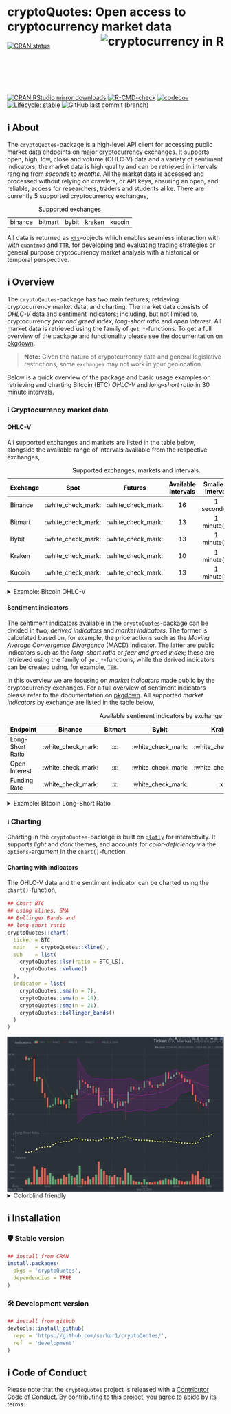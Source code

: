 
<!-- README.md is generated from README.Rmd. Please edit that file -->

# cryptoQuotes: Open access to cryptocurrency market data <a href="https://serkor1.github.io/cryptoQuotes/"><img src="man/figures/logo.png" align="right" height="139" alt="cryptocurrency in R"/></a>

<!-- badges: start -->

[![CRAN
status](https://www.r-pkg.org/badges/version/cryptoQuotes)](https://CRAN.R-project.org/package=cryptoQuotes)
[![CRAN RStudio mirror
downloads](https://cranlogs.r-pkg.org/badges/last-month/cryptoQuotes?color=blue)](https://r-pkg.org/pkg/cryptoQuotes)
[![R-CMD-check](https://github.com/serkor1/cryptoQuotes/actions/workflows/R-CMD-check.yaml/badge.svg)](https://github.com/serkor1/cryptoQuotes/actions/workflows/R-CMD-check.yaml)
[![codecov](https://codecov.io/gh/serkor1/cryptoQuotes/graph/badge.svg?token=D7NF1BPVL5)](https://codecov.io/gh/serkor1/cryptoQuotes)
[![Lifecycle:
stable](https://img.shields.io/badge/lifecycle-stable-brightgreen.svg)](https://lifecycle.r-lib.org/articles/stages.html#stable)
![GitHub last commit
(branch)](https://img.shields.io/github/last-commit/serkor1/cryptoQuotes/development)
<!-- badges: end -->

## :information_source: About

The `cryptoQuotes`-package is a high-level API client for accessing
public market data endpoints on major cryptocurrency exchanges. It
supports open, high, low, close and volume (OHLC-V) data and a variety
of sentiment indicators; the market data is high quality and can be
retrieved in intervals ranging from *seconds* to *months*. All the
market data is accessed and processed without relying on crawlers, or
API keys, ensuring an open, and reliable, access for researchers,
traders and students alike. There are currently 5 supported
cryptocurrency exchanges,

<div align="center">

<table style="width:100%; color: black; margin-left: auto; margin-right: auto;" class="table">
<caption>
Supported exchanges
</caption>
<tbody>
<tr>
<td style="text-align:center;">
binance
</td>
<td style="text-align:center;">
bitmart
</td>
<td style="text-align:center;">
bybit
</td>
<td style="text-align:center;">
kraken
</td>
<td style="text-align:center;">
kucoin
</td>
</tr>
</tbody>
</table>

</div>

All data is returned as
[`xts`](https://github.com/joshuaulrich/xts)-objects which enables
seamless interaction with with
[`quantmod`](https://github.com/joshuaulrich/quantmod) and
[`TTR`](https://github.com/joshuaulrich/TTR), for developing and
evaluating trading strategies or general purpose cryptocurrency market
analysis with a historical or temporal perspective.

## :information_source: Overview

The `cryptoQuotes`-package has *two* main features; retrieving
cryptocurrency market data, and charting. The market data consists of
*OHLC-V* data and sentiment indicators; including, but not limited to,
cryptocurrency *fear and greed index*, *long-short ratio* and *open
interest*. All market data is retrieved using the family of
`get_*`-functions. To get a full overview of the package and
functionality please see the documentation on
[pkgdown](https://serkor1.github.io/cryptoQuotes/).

> **Note:** Given the nature of crypotcurrency data and general
> legislative restrictions, some `exchanges` may not work in your
> geolocation.

Below is a quick overview of the package and basic usage examples on
retrieving and charting Bitcoin (BTC) *OHLC-V* and *long-short ratio* in
30 minute intervals.

### :information_source: Cryptocurrency market data

#### OHLC-V

All supported exchanges and markets are listed in the table below,
alongside the available range of intervals available from the respective
exchanges,

<div align="center">

<table style="width:100%; color: black; margin-left: auto; margin-right: auto;" class="table">
<caption>
Supported exchanges, markets and intervals.
</caption>
<thead>
<tr>
<th style="text-align:left;">
Exchange
</th>
<th style="text-align:center;">
Spot
</th>
<th style="text-align:center;">
Futures
</th>
<th style="text-align:center;">
Available Intervals
</th>
<th style="text-align:center;">
Smallest Interval
</th>
<th style="text-align:center;">
Biggest Interval
</th>
</tr>
</thead>
<tbody>
<tr>
<td style="text-align:left;">
Binance
</td>
<td style="text-align:center;">
:white_check_mark:
</td>
<td style="text-align:center;">
:white_check_mark:
</td>
<td style="text-align:center;">
16
</td>
<td style="text-align:center;">
1 second(s)
</td>
<td style="text-align:center;">
1 month(s)
</td>
</tr>
<tr>
<td style="text-align:left;">
Bitmart
</td>
<td style="text-align:center;">
:white_check_mark:
</td>
<td style="text-align:center;">
:white_check_mark:
</td>
<td style="text-align:center;">
13
</td>
<td style="text-align:center;">
1 minute(s)
</td>
<td style="text-align:center;">
1 week(s)
</td>
</tr>
<tr>
<td style="text-align:left;">
Bybit
</td>
<td style="text-align:center;">
:white_check_mark:
</td>
<td style="text-align:center;">
:white_check_mark:
</td>
<td style="text-align:center;">
13
</td>
<td style="text-align:center;">
1 minute(s)
</td>
<td style="text-align:center;">
1 month(s)
</td>
</tr>
<tr>
<td style="text-align:left;">
Kraken
</td>
<td style="text-align:center;">
:white_check_mark:
</td>
<td style="text-align:center;">
:white_check_mark:
</td>
<td style="text-align:center;">
10
</td>
<td style="text-align:center;">
1 minute(s)
</td>
<td style="text-align:center;">
2 week(s)
</td>
</tr>
<tr>
<td style="text-align:left;">
Kucoin
</td>
<td style="text-align:center;">
:white_check_mark:
</td>
<td style="text-align:center;">
:white_check_mark:
</td>
<td style="text-align:center;">
13
</td>
<td style="text-align:center;">
1 minute(s)
</td>
<td style="text-align:center;">
1 week(s)
</td>
</tr>
</tbody>
</table>

</div>

<details>
<summary>
Example: Bitcoin OHLC-V
</summary>

Get USDT denominated Bitcoin (BTC) on the spot market from Binance in
`30m`-intervals using the `get_quote()`-function,

``` r
## BTC OHLC prices
## from Binance spot market
## in 30 minute intervals
BTC <- cryptoQuotes::get_quote(
  ticker   = 'BTCUSDT',
  source   = 'binance',
  futures  = FALSE,
  interval = '30m',
  from     = Sys.Date() - 1 
)
```

<div align="center">

<table style="width:100%; color: black; margin-left: auto; margin-right: auto;" class="table">
<caption>
Bitcoin (BTC) OHLC-V data
</caption>
<thead>
<tr>
<th style="text-align:left;">
index
</th>
<th style="text-align:center;">
open
</th>
<th style="text-align:center;">
high
</th>
<th style="text-align:center;">
low
</th>
<th style="text-align:center;">
close
</th>
<th style="text-align:left;">
volume
</th>
</tr>
</thead>
<tbody>
<tr>
<td style="text-align:left;">
2024-05-29 09:30:00
</td>
<td style="text-align:center;">
68150
</td>
<td style="text-align:center;">
68253.21
</td>
<td style="text-align:center;">
67936.35
</td>
<td style="text-align:center;">
67946.9
</td>
<td style="text-align:left;">
707.03639
</td>
</tr>
<tr>
<td style="text-align:left;">
2024-05-29 10:00:00
</td>
<td style="text-align:center;">
67946.89
</td>
<td style="text-align:center;">
67999.92
</td>
<td style="text-align:center;">
67602.34
</td>
<td style="text-align:center;">
67934.01
</td>
<td style="text-align:left;">
1058.47079
</td>
</tr>
<tr>
<td style="text-align:left;">
2024-05-29 10:30:00
</td>
<td style="text-align:center;">
67934
</td>
<td style="text-align:center;">
67958.31
</td>
<td style="text-align:center;">
67761.06
</td>
<td style="text-align:center;">
67872.41
</td>
<td style="text-align:left;">
435.65756
</td>
</tr>
<tr>
<td style="text-align:left;">
2024-05-29 11:00:00
</td>
<td style="text-align:center;">
67872.41
</td>
<td style="text-align:center;">
68033.33
</td>
<td style="text-align:center;">
67705
</td>
<td style="text-align:center;">
67775.32
</td>
<td style="text-align:left;">
601.93919
</td>
</tr>
<tr>
<td style="text-align:left;">
2024-05-29 11:30:00
</td>
<td style="text-align:center;">
67775.33
</td>
<td style="text-align:center;">
67950
</td>
<td style="text-align:center;">
67685.45
</td>
<td style="text-align:center;">
67905.72
</td>
<td style="text-align:left;">
483.04744
</td>
</tr>
<tr>
<td style="text-align:left;">
2024-05-29 12:00:00
</td>
<td style="text-align:center;">
67905.72
</td>
<td style="text-align:center;">
68024
</td>
<td style="text-align:center;">
67802.95
</td>
<td style="text-align:center;">
68008.69
</td>
<td style="text-align:left;">
462.73735
</td>
</tr>
</tbody>
</table>

</div>

------------------------------------------------------------------------

</details>

#### Sentiment indicators

The sentiment indicators available in the `cryptoQuotes`-package can be
divided in two; *derived indicators* and *market indicators*. The former
is calculated based on, for example, the price actions such as the
*Moving Average Convergence Divergence* (MACD) indicator. The latter are
public indicators such as the *long-short ratio* or *fear and greed
index*; these are retrieved using the family of `get_*`-functions, while
the derived indicators can be created using, for example,
[`TTR`](https://github.com/joshuaulrich/TTR).

In this overview we are focusing on *market indicators* made public by
the cryptocurrency exchanges. For a full overview of sentiment
indicators please refer to the documentation on
[pkgdown](https://serkor1.github.io/cryptoQuotes/). All supported
*market indicators* by exchange are listed in the table below,

<div align="center">

<table class="table" style="color: black; margin-left: auto; margin-right: auto;">
<caption>
Available sentiment indicators by exchange
</caption>
<thead>
<tr>
<th style="text-align:left;">
Endpoint
</th>
<th style="text-align:center;">
Binance
</th>
<th style="text-align:center;">
Bitmart
</th>
<th style="text-align:center;">
Bybit
</th>
<th style="text-align:center;">
Kraken
</th>
<th style="text-align:center;">
Kucoin
</th>
</tr>
</thead>
<tbody>
<tr>
<td style="text-align:left;">
Long-Short Ratio
</td>
<td style="text-align:center;">
:white_check_mark:
</td>
<td style="text-align:center;">
:x:
</td>
<td style="text-align:center;">
:white_check_mark:
</td>
<td style="text-align:center;">
:white_check_mark:
</td>
<td style="text-align:center;">
:x:
</td>
</tr>
<tr>
<td style="text-align:left;">
Open Interest
</td>
<td style="text-align:center;">
:white_check_mark:
</td>
<td style="text-align:center;">
:x:
</td>
<td style="text-align:center;">
:white_check_mark:
</td>
<td style="text-align:center;">
:white_check_mark:
</td>
<td style="text-align:center;">
:x:
</td>
</tr>
<tr>
<td style="text-align:left;">
Funding Rate
</td>
<td style="text-align:center;">
:white_check_mark:
</td>
<td style="text-align:center;">
:x:
</td>
<td style="text-align:center;">
:white_check_mark:
</td>
<td style="text-align:center;">
:x:
</td>
<td style="text-align:center;">
:white_check_mark:
</td>
</tr>
</tbody>
</table>

</div>

<details>
<summary>
Example: Bitcoin Long-Short Ratio
</summary>

Get the *long-short ratio* on Bitcoin (BTC) using the
`get_lsratio()`-function,

``` r
## BTC OHLC prices
## from Binance spot market
## in 30 minute intervals
BTC_LS <- cryptoQuotes::get_lsratio(
  ticker   = 'BTCUSDT',
  source   = 'binance',
  interval = '30m',
  from     = Sys.Date() - 1 
)
```

<div align="center">

<table style="width:100%; color: black; margin-left: auto; margin-right: auto;" class="table">
<caption>
Long-Short Ratio on Bitcoin (BTC)
</caption>
<thead>
<tr>
<th style="text-align:left;">
index
</th>
<th style="text-align:center;">
long
</th>
<th style="text-align:center;">
short
</th>
<th style="text-align:center;">
ls_ratio
</th>
</tr>
</thead>
<tbody>
<tr>
<td style="text-align:left;">
2024-05-29 10:00:00
</td>
<td style="text-align:center;">
0.632
</td>
<td style="text-align:center;">
0.368
</td>
<td style="text-align:center;">
1.716
</td>
</tr>
<tr>
<td style="text-align:left;">
2024-05-29 10:30:00
</td>
<td style="text-align:center;">
0.648
</td>
<td style="text-align:center;">
0.352
</td>
<td style="text-align:center;">
1.838
</td>
</tr>
<tr>
<td style="text-align:left;">
2024-05-29 11:00:00
</td>
<td style="text-align:center;">
0.653
</td>
<td style="text-align:center;">
0.347
</td>
<td style="text-align:center;">
1.879
</td>
</tr>
<tr>
<td style="text-align:left;">
2024-05-29 11:30:00
</td>
<td style="text-align:center;">
0.655
</td>
<td style="text-align:center;">
0.345
</td>
<td style="text-align:center;">
1.899
</td>
</tr>
<tr>
<td style="text-align:left;">
2024-05-29 12:00:00
</td>
<td style="text-align:center;">
0.657
</td>
<td style="text-align:center;">
0.343
</td>
<td style="text-align:center;">
1.919
</td>
</tr>
<tr>
<td style="text-align:left;">
2024-05-29 12:30:00
</td>
<td style="text-align:center;">
0.662
</td>
<td style="text-align:center;">
0.338
</td>
<td style="text-align:center;">
1.963
</td>
</tr>
</tbody>
</table>

</div>

------------------------------------------------------------------------

</details>

### :information_source: Charting

Charting in the `cryptoQuotes`-package is built on
[`plotly`](https://github.com/plotly/plotly.R) for interactivity. It
supports *light* and *dark* themes, and accounts for *color-deficiency*
via the `options`-argument in the `chart()`-function.

#### Charting with indicators

The OHLC-V data and the sentiment indicator can be charted using the
`chart()`-function,

``` r
## Chart BTC
## using klines, SMA
## Bollinger Bands and
## long-short ratio
cryptoQuotes::chart(
  ticker = BTC,
  main   = cryptoQuotes::kline(),
  sub    = list(
    cryptoQuotes::lsr(ratio = BTC_LS),
    cryptoQuotes::volume()
  ),
  indicator = list(
    cryptoQuotes::sma(n = 7),
    cryptoQuotes::sma(n = 14),
    cryptoQuotes::sma(n = 21),
    cryptoQuotes::bollinger_bands()
  )
)
```

<img src="man/figures/README-chartquote-1.png" alt="cryptocurrency charts in R" style="display: block; margin: auto;" />

<details>
<summary>
Colorblind friendly
</summary>

#### Charting with indicators (colorblind friendly)

``` r
## Chart BTC
## using klines, SMA
## Bollinger Bands and 
## ling-short ratio with color-deficiency
cryptoQuotes::chart(
  ticker = BTC,
  main   = cryptoQuotes::kline(),
  sub    = list(
    cryptoQuotes::lsr(ratio = BTC_LS),
    cryptoQuotes::volume()
  ),
  indicator = list(
    cryptoQuotes::sma(n = 7),
    cryptoQuotes::sma(n = 14),
    cryptoQuotes::sma(n = 21),
    cryptoQuotes::bollinger_bands()
  ),
  options = list(
    deficiency = TRUE
  )
)
```

<img src="man/figures/README-chartquote(deficiency)-1.png" alt="cryptocurrency charts in R" style="display: block; margin: auto;" />
\_\_\_\_\_\_\_\_\_\_
</details>

## :information_source: Installation

### :shield: Stable version

``` r
## install from CRAN
install.packages(
  pkgs = 'cryptoQuotes',
  dependencies = TRUE
)
```

### :hammer_and_wrench: Development version

``` r
## install from github
devtools::install_github(
  repo = 'https://github.com/serkor1/cryptoQuotes/',
  ref  = 'development'
)
```

## :information_source: Code of Conduct

Please note that the `cryptoQuotes` project is released with a
[Contributor Code of
Conduct](https://serkor1.github.io/cryptoQuotes/CODE_OF_CONDUCT.html).
By contributing to this project, you agree to abide by its terms.
